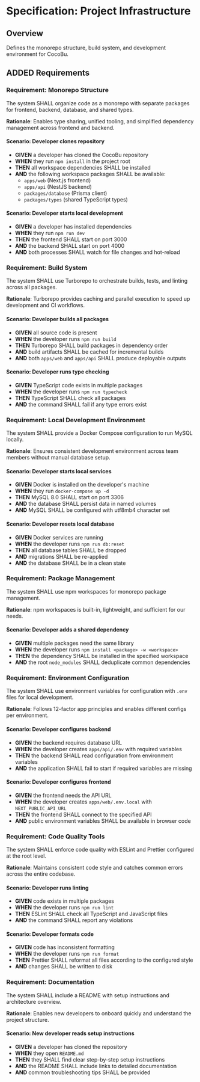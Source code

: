# Specification: Project Infrastructure

## Overview
Defines the monorepo structure, build system, and development environment for CocoBu.

## ADDED Requirements

### Requirement: Monorepo Structure
The system SHALL organize code as a monorepo with separate packages for frontend, backend, database, and shared types.

**Rationale**: Enables type sharing, unified tooling, and simplified dependency management across frontend and backend.

#### Scenario: Developer clones repository
- **GIVEN** a developer has cloned the CocoBu repository
- **WHEN** they run `npm install` in the project root
- **THEN** all workspace dependencies SHALL be installed
- **AND** the following workspace packages SHALL be available:
  - `apps/web` (Next.js frontend)
  - `apps/api` (NestJS backend)
  - `packages/database` (Prisma client)
  - `packages/types` (shared TypeScript types)

#### Scenario: Developer starts local development
- **GIVEN** a developer has installed dependencies
- **WHEN** they run `npm run dev`
- **THEN** the frontend SHALL start on port 3000
- **AND** the backend SHALL start on port 4000
- **AND** both processes SHALL watch for file changes and hot-reload

### Requirement: Build System
The system SHALL use Turborepo to orchestrate builds, tests, and linting across all packages.

**Rationale**: Turborepo provides caching and parallel execution to speed up development and CI workflows.

#### Scenario: Developer builds all packages
- **GIVEN** all source code is present
- **WHEN** the developer runs `npm run build`
- **THEN** Turborepo SHALL build packages in dependency order
- **AND** build artifacts SHALL be cached for incremental builds
- **AND** both `apps/web` and `apps/api` SHALL produce deployable outputs

#### Scenario: Developer runs type checking
- **GIVEN** TypeScript code exists in multiple packages
- **WHEN** the developer runs `npm run typecheck`
- **THEN** TypeScript SHALL check all packages
- **AND** the command SHALL fail if any type errors exist

### Requirement: Local Development Environment
The system SHALL provide a Docker Compose configuration to run MySQL locally.

**Rationale**: Ensures consistent development environment across team members without manual database setup.

#### Scenario: Developer starts local services
- **GIVEN** Docker is installed on the developer's machine
- **WHEN** they run `docker-compose up -d`
- **THEN** MySQL 8.0 SHALL start on port 3306
- **AND** the database SHALL persist data in named volumes
- **AND** MySQL SHALL be configured with utf8mb4 character set

#### Scenario: Developer resets local database
- **GIVEN** Docker services are running
- **WHEN** the developer runs `npm run db:reset`
- **THEN** all database tables SHALL be dropped
- **AND** migrations SHALL be re-applied
- **AND** the database SHALL be in a clean state

### Requirement: Package Management
The system SHALL use npm workspaces for monorepo package management.

**Rationale**: npm workspaces is built-in, lightweight, and sufficient for our needs.

#### Scenario: Developer adds a shared dependency
- **GIVEN** multiple packages need the same library
- **WHEN** the developer runs `npm install <package> -w <workspace>`
- **THEN** the dependency SHALL be installed in the specified workspace
- **AND** the root `node_modules` SHALL deduplicate common dependencies

### Requirement: Environment Configuration
The system SHALL use environment variables for configuration with `.env` files for local development.

**Rationale**: Follows 12-factor app principles and enables different configs per environment.

#### Scenario: Developer configures backend
- **GIVEN** the backend requires database URL
- **WHEN** the developer creates `apps/api/.env` with required variables
- **THEN** the backend SHALL read configuration from environment variables
- **AND** the application SHALL fail to start if required variables are missing

#### Scenario: Developer configures frontend
- **GIVEN** the frontend needs the API URL
- **WHEN** the developer creates `apps/web/.env.local` with `NEXT_PUBLIC_API_URL`
- **THEN** the frontend SHALL connect to the specified API
- **AND** public environment variables SHALL be available in browser code

### Requirement: Code Quality Tools
The system SHALL enforce code quality with ESLint and Prettier configured at the root level.

**Rationale**: Maintains consistent code style and catches common errors across the entire codebase.

#### Scenario: Developer runs linting
- **GIVEN** code exists in multiple packages
- **WHEN** the developer runs `npm run lint`
- **THEN** ESLint SHALL check all TypeScript and JavaScript files
- **AND** the command SHALL report any violations

#### Scenario: Developer formats code
- **GIVEN** code has inconsistent formatting
- **WHEN** the developer runs `npm run format`
- **THEN** Prettier SHALL reformat all files according to the configured style
- **AND** changes SHALL be written to disk

### Requirement: Documentation
The system SHALL include a README with setup instructions and architecture overview.

**Rationale**: Enables new developers to onboard quickly and understand the project structure.

#### Scenario: New developer reads setup instructions
- **GIVEN** a developer has cloned the repository
- **WHEN** they open `README.md`
- **THEN** they SHALL find clear step-by-step setup instructions
- **AND** the README SHALL include links to detailed documentation
- **AND** common troubleshooting tips SHALL be provided

